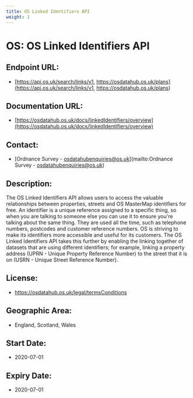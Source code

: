 ```yaml
---
title: OS Linked Identifiers API
weight: 1
---
```


# OS: OS Linked Identifiers API

## Endpoint URL:
 - [https://api.os.uk/search/links/v1, https://osdatahub.os.uk/plans](https://api.os.uk/search/links/v1, https://osdatahub.os.uk/plans)

## Documentation URL:
 - [https://osdatahub.os.uk/docs/linkedIdentifiers/overview](https://osdatahub.os.uk/docs/linkedIdentifiers/overview)

## Contact:
 - [Ordnance Survey - <osdatahubenquiries@os.uk>](mailto:Ordnance Survey - <osdatahubenquiries@os.uk>)

## Description:
The OS Linked Identifiers API allows users to access the valuable relationships between properties, streets and OS MasterMap identifiers for free. An identifier is a unique reference assigned to a specific thing, so when you are talking to someone else you can use it to ensure you're talking about the same thing. They are used all the time, such as telephone numbers, postcodes and customer reference numbers. OS is striving to make its identifiers more accessible and useful for its customers. The OS Linked Identifiers API takes this further by enabling the linking together of datasets that are using different identifiers; for example, linking a property address (UPRN - Unique Property Reference Number) to the street that it is on (USRN - Unique Street Reference Number).

## License:
 - https://osdatahub.os.uk/legal/termsConditions

## Geographic Area:
 - England, Scotland, Wales

## Start Date:
 - 2020-07-01

## Expiry Date:
 - 2020-07-01


